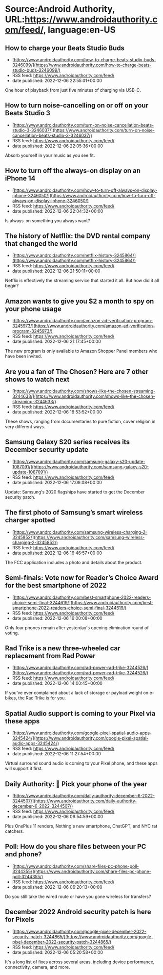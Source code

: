 # Source:Android Authority, URL:https://www.androidauthority.com/feed/, language:en-US

## How to charge your Beats Studio Buds
 - [https://www.androidauthority.com/how-to-charge-beats-studio-buds-3246099/](https://www.androidauthority.com/how-to-charge-beats-studio-buds-3246099/)
 - RSS feed: https://www.androidauthority.com/feed/
 - date published: 2022-12-06 22:55:01+00:00

One hour of playback from just five minutes of charging via USB-C.

## How to turn noise-cancelling on or off on your Beats Studio 3
 - [https://www.androidauthority.com/turn-on-noise-cancellation-beats-studio-3-3246037/](https://www.androidauthority.com/turn-on-noise-cancellation-beats-studio-3-3246037/)
 - RSS feed: https://www.androidauthority.com/feed/
 - date published: 2022-12-06 22:05:36+00:00

Absorb yourself in your music as you see fit.

## How to turn off the always-on display on an iPhone 14
 - [https://www.androidauthority.com/how-to-turn-off-always-on-display-iphone-3246050/](https://www.androidauthority.com/how-to-turn-off-always-on-display-iphone-3246050/)
 - RSS feed: https://www.androidauthority.com/feed/
 - date published: 2022-12-06 22:04:32+00:00

Is always-on something you always want?

## The history of Netflix: the DVD rental company that changed the world
 - [https://www.androidauthority.com/netflix-history-3245864/](https://www.androidauthority.com/netflix-history-3245864/)
 - RSS feed: https://www.androidauthority.com/feed/
 - date published: 2022-12-06 21:50:11+00:00

Netflix is effectively the streaming service that started it all. But how did it all begin?

## Amazon wants to give you $2 a month to spy on your phone usage
 - [https://www.androidauthority.com/amazon-ad-verification-program-3245973/](https://www.androidauthority.com/amazon-ad-verification-program-3245973/)
 - RSS feed: https://www.androidauthority.com/feed/
 - date published: 2022-12-06 21:17:45+00:00

The new program is only available to Amazon Shopper Panel members who have been invited.

## Are you a fan of The Chosen? Here are 7 other shows to watch next
 - [https://www.androidauthority.com/shows-like-the-chosen-streaming-3244633/](https://www.androidauthority.com/shows-like-the-chosen-streaming-3244633/)
 - RSS feed: https://www.androidauthority.com/feed/
 - date published: 2022-12-06 18:53:52+00:00

These shows, ranging from documentaries to pure fiction, cover religion in very different ways.

## Samsung Galaxy S20 series receives its December security update
 - [https://www.androidauthority.com/samsung-galaxy-s20-update-1087091/](https://www.androidauthority.com/samsung-galaxy-s20-update-1087091/)
 - RSS feed: https://www.androidauthority.com/feed/
 - date published: 2022-12-06 17:09:08+00:00

Update: Samsung's 2020 flagships have started to get the December security patch.

## The first photo of Samsung’s smart wireless charger spotted
 - [https://www.androidauthority.com/samsung-wireless-charging-2-3245852/](https://www.androidauthority.com/samsung-wireless-charging-2-3245852/)
 - RSS feed: https://www.androidauthority.com/feed/
 - date published: 2022-12-06 16:46:57+00:00

The FCC application includes a photo and details about the product.

## Semi-finals: Vote now for Reader’s Choice Award for the best smartphone of 2022
 - [https://www.androidauthority.com/best-smartphone-2022-readers-choice-semi-final-3244619/](https://www.androidauthority.com/best-smartphone-2022-readers-choice-semi-final-3244619/)
 - RSS feed: https://www.androidauthority.com/feed/
 - date published: 2022-12-06 16:00:08+00:00

Only four phones remain after yesterday's opening elimination round of voting.

## Rad Trike is a new three-wheeled car replacement from Rad Power
 - [https://www.androidauthority.com/rad-power-rad-trike-3244526/](https://www.androidauthority.com/rad-power-rad-trike-3244526/)
 - RSS feed: https://www.androidauthority.com/feed/
 - date published: 2022-12-06 14:00:45+00:00

If you've ever complained about a lack of storage or payload weight on e-bikes, the Rad Trike is for you.

## Spatial Audio support is coming to your Pixel via these apps
 - [https://www.androidauthority.com/google-pixel-spatial-audio-apps-3245424/](https://www.androidauthority.com/google-pixel-spatial-audio-apps-3245424/)
 - RSS feed: https://www.androidauthority.com/feed/
 - date published: 2022-12-06 11:27:54+00:00

Virtual surround sound audio is coming to your Pixel phone, and these apps will support it first.

## Daily Authority: 📱 Pick your phone of the year
 - [https://www.androidauthority.com/daily-authority-december-6-2022-3244507/](https://www.androidauthority.com/daily-authority-december-6-2022-3244507/)
 - RSS feed: https://www.androidauthority.com/feed/
 - date published: 2022-12-06 09:54:59+00:00

Plus OnePlus 11 renders, Nothing's new smartphone, ChatGPT, and NYC rat catchers.

## Poll: How do you share files between your PC and phone?
 - [https://www.androidauthority.com/share-files-pc-phone-poll-3244355/](https://www.androidauthority.com/share-files-pc-phone-poll-3244355/)
 - RSS feed: https://www.androidauthority.com/feed/
 - date published: 2022-12-06 06:20:13+00:00

Do you still take the wired route or have you gone wireless for transfers?

## December 2022 Android security patch is here for Pixels
 - [https://www.androidauthority.com/google-pixel-december-2022-security-patch-3244865/](https://www.androidauthority.com/google-pixel-december-2022-security-patch-3244865/)
 - RSS feed: https://www.androidauthority.com/feed/
 - date published: 2022-12-06 05:20:58+00:00

It's a long list of fixes across several areas, including device performance, connectivity, camera, and more.

